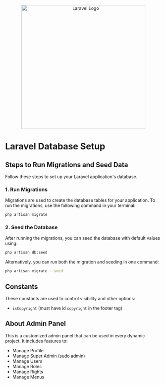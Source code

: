
<p align="center"><a href="https://laravel.com" target="_blank"><img src="https://raw.githubusercontent.com/laravel/art/master/logo-lockup/5%20SVG/2%20CMYK/1%20Full%20Color/laravel-logolockup-cmyk-red.svg" width="400" alt="Laravel Logo"></a></p>

# Laravel Database Setup

## Steps to Run Migrations and Seed Data

Follow these steps to set up your Laravel application's database.

### 1. Run Migrations

Migrations are used to create the database tables for your application. To run the migrations, use the following command in your terminal:

```bash
php artisan migrate
```

### 2. Seed the Database

After running the migrations, you can seed the database with default values using:

```bash
php artisan db:seed
```

Alternatively, you can run both the migration and seeding in one command:

```bash
php artisan migrate --seed
```

## Constants

These constants are used to control visibility and other options:

- `isCopyright` (must have id `copyright` in the footer tag)

## About Admin Panel

This is a customized admin panel that can be used in every dynamic project. It includes features to:

- Manage Profile
- Manage Super Admin (sudo admin)
- Manage Users
- Manage Roles
- Manage Rights
- Manage Menus